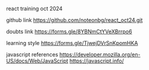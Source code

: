 react training oct 2024

github link
https://github.com/noteonbg/react_oct24.git

doubts link
https://forms.gle/8YBNmCtYVeXBrrpo6

learning style
https://forms.gle/TjwejDVrSnKpomHKA


javascript references
https://developer.mozilla.org/en-US/docs/Web/JavaScript
https://javascript.info/


